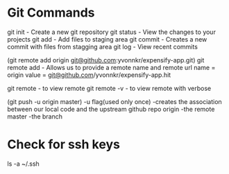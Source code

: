 # Git Commands

git init - Create a new git repository
git status - View the changes to your projects
git add - Add files to staging area
git commit - Creates a new commit with files from stagging area
git log - View recent commits

(git remote add origin git@github.com:yvonnkr/expensify-app.git)
git remote add - Allows us to provide a remote name and remote url
name = origin
value = git@github.com/yvonnkr/expensify-app.hit

git remote - to view remote
git remote -v - to view remote with verbose

(git push -u origin master)
-u flag(used only once) -creates the association between our local code and the upstream github repo
origin -the remote
master -the branch

# Check for ssh keys

ls -a ~/.ssh
